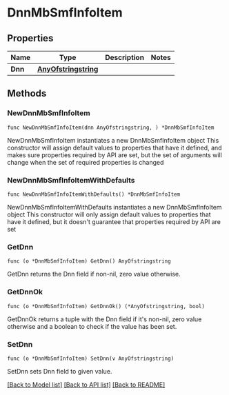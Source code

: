 # DnnMbSmfInfoItem

## Properties

Name | Type | Description | Notes
------------ | ------------- | ------------- | -------------
**Dnn** | [**AnyOfstringstring**](anyOf&lt;string,string&gt;.md) |  | 

## Methods

### NewDnnMbSmfInfoItem

`func NewDnnMbSmfInfoItem(dnn AnyOfstringstring, ) *DnnMbSmfInfoItem`

NewDnnMbSmfInfoItem instantiates a new DnnMbSmfInfoItem object
This constructor will assign default values to properties that have it defined,
and makes sure properties required by API are set, but the set of arguments
will change when the set of required properties is changed

### NewDnnMbSmfInfoItemWithDefaults

`func NewDnnMbSmfInfoItemWithDefaults() *DnnMbSmfInfoItem`

NewDnnMbSmfInfoItemWithDefaults instantiates a new DnnMbSmfInfoItem object
This constructor will only assign default values to properties that have it defined,
but it doesn't guarantee that properties required by API are set

### GetDnn

`func (o *DnnMbSmfInfoItem) GetDnn() AnyOfstringstring`

GetDnn returns the Dnn field if non-nil, zero value otherwise.

### GetDnnOk

`func (o *DnnMbSmfInfoItem) GetDnnOk() (*AnyOfstringstring, bool)`

GetDnnOk returns a tuple with the Dnn field if it's non-nil, zero value otherwise
and a boolean to check if the value has been set.

### SetDnn

`func (o *DnnMbSmfInfoItem) SetDnn(v AnyOfstringstring)`

SetDnn sets Dnn field to given value.



[[Back to Model list]](../README.md#documentation-for-models) [[Back to API list]](../README.md#documentation-for-api-endpoints) [[Back to README]](../README.md)


